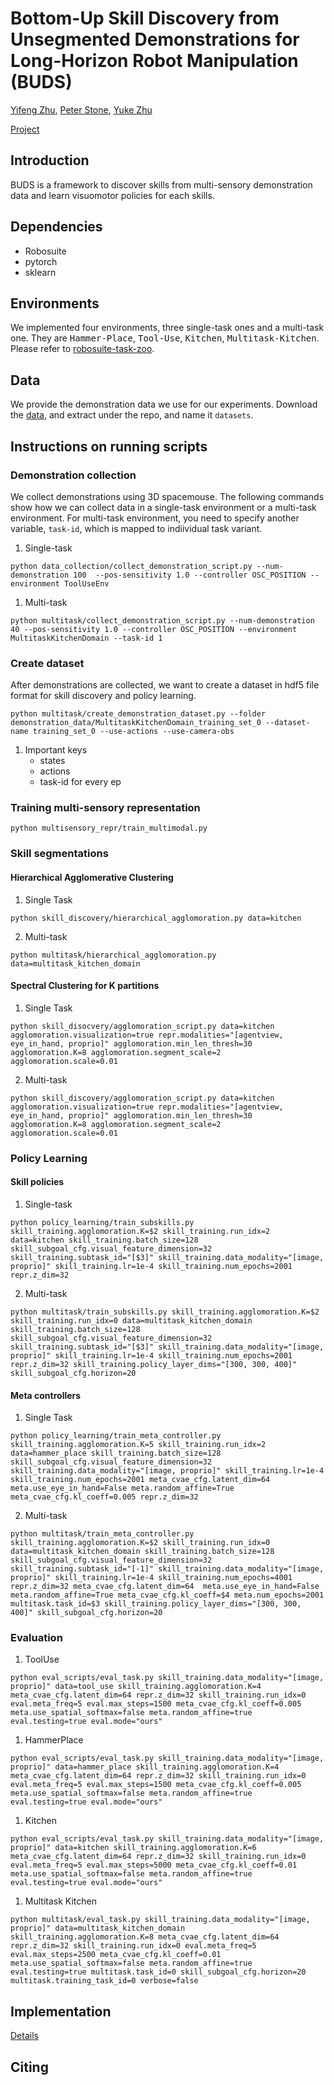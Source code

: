 # Bottom-Up Skill Discovery from Unsegmented Demonstrations for Long-Horizon Robot Manipulation (BUDS)
[Yifeng Zhu](https://www.cs.utexas.edu/~yifengz), [Peter Stone](https://www.cs.utexas.edu/~pstone), [Yuke Zhu](https://www.cs.utexas.edu/~yukez/)


[Project](https://ut-austin-rpl.github.io/rpl-BUDS/)  <!-- | [arxiv](http://arxiv.org/abs/2109.13841)  -->


## Introduction
BUDS is a framework to discover skills from multi-sensory
demonstration data and learn visuomotor policies for each skills. 


## Dependencies
- Robosuite
- pytorch
- sklearn



## Environments
We implemented four environments, three single-task ones and a
multi-task one. They are <tt>Hammer-Place</tt>, <tt>Tool-Use</tt>,
<tt>Kitchen</tt>, <tt>Multitask-Kitchen</tt>. Please refer to
[robosuite-task-zoo](https://github.com/ARISE-Initiative/robosuite-task-zoo). 


## Data
We provide the demonstration data we use for our experiments. Download
the [data](https://utexas.box.com/shared/static/om0pegpm0hdi12clydau36d3vy0yz516.zip),
and extract under the repo, and name it `datasets`.


## Instructions on running scripts


### Demonstration collection

We collect demonstrations using 3D spacemouse. The following commands
show how we can collect data in a single-task environment or a
multi-task environment. For multi-task environment, you need to
specify another variable, `task-id`, which is mapped to indiividual
task variant.

1. Single-task


``` shell
python data_collection/collect_demonstration_script.py --num-demonstration 100  --pos-sensitivity 1.0 --controller OSC_POSITION --environment ToolUseEnv
```


1. Multi-task

``` shell
python multitask/collect_demonstration_script.py --num-demonstration 40 --pos-sensitivity 1.0 --controller OSC_POSITION --environment MultitaskKitchenDomain --task-id 1
```


### Create dataset

After demonstrations are collected, we want to create a dataset in
hdf5 file format for skill discovery and policy learning.


``` shell
python multitask/create_demonstration_dataset.py --folder demonstration_data/MultitaskKitchenDomain_training_set_0 --dataset-name training_set_0 --use-actions --use-camera-obs 
```

1. Important keys
   - states
   - actions
   - task-id for every ep


### Training multi-sensory representation

```
python multisensory_repr/train_multimodal.py
```

### Skill segmentations
#### Hierarchical Agglomerative Clustering
1. Single Task
``` shell
python skill_discovery/hierarchical_agglomoration.py data=kitchen
```

2. Multi-task

``` shell
python multitask/hierarchical_agglomoration.py data=multitask_kitchen_domain
```

#### Spectral Clustering for K partitions
1. Single Task

``` shell
python skill_disocvery/agglomoration_script.py data=kitchen agglomoration.visualization=true repr.modalities="[agentview, eye_in_hand, proprio]" agglomoration.min_len_thresh=30 agglomoration.K=8 agglomoration.segment_scale=2 agglomoration.scale=0.01
```

2. Multi-task

``` shell
python skill_discovery/agglomoration_script.py data=kitchen agglomoration.visualization=true repr.modalities="[agentview, eye_in_hand, proprio]" agglomoration.min_len_thresh=30 agglomoration.K=8 agglomoration.segment_scale=2 agglomoration.scale=0.01
```

### Policy Learning



#### Skill policies
1. Single-task 

``` shell
python policy_learning/train_subskills.py skill_training.agglomoration.K=$2 skill_training.run_idx=2 data=kitchen skill_training.batch_size=128 skill_subgoal_cfg.visual_feature_dimension=32 skill_training.subtask_id="[$3]" skill_training.data_modality="[image, proprio]" skill_training.lr=1e-4 skill_training.num_epochs=2001 repr.z_dim=32
```

2. Multi-task

``` shell
python multitask/train_subskills.py skill_training.agglomoration.K=$2 skill_training.run_idx=0 data=multitask_kitchen_domain skill_training.batch_size=128 skill_subgoal_cfg.visual_feature_dimension=32 skill_training.subtask_id="[$3]" skill_training.data_modality="[image, proprio]" skill_training.lr=1e-4 skill_training.num_epochs=2001 repr.z_dim=32 skill_training.policy_layer_dims="[300, 300, 400]" skill_subgoal_cfg.horizon=20
```


#### Meta controllers

1. Single Task
``` shell
python policy_learning/train_meta_controller.py skill_training.agglomoration.K=5 skill_training.run_idx=2 data=hammer_place skill_training.batch_size=128 skill_subgoal_cfg.visual_feature_dimension=32 skill_training.data_modality="[image, proprio]" skill_training.lr=1e-4 skill_training.num_epochs=2001 meta_cvae_cfg.latent_dim=64  meta.use_eye_in_hand=False meta.random_affine=True meta_cvae_cfg.kl_coeff=0.005 repr.z_dim=32
```

2. Multi-task
``` shell
python multitask/train_meta_controller.py skill_training.agglomoration.K=$2 skill_training.run_idx=0 data=multitask_kitchen_domain skill_training.batch_size=128 skill_subgoal_cfg.visual_feature_dimension=32 skill_training.subtask_id="[-1]" skill_training.data_modality="[image, proprio]" skill_training.lr=1e-4 skill_training.num_epochs=4001 repr.z_dim=32 meta_cvae_cfg.latent_dim=64  meta.use_eye_in_hand=False meta.random_affine=True meta_cvae_cfg.kl_coeff=$4 meta.num_epochs=2001 multitask.task_id=$3 skill_training.policy_layer_dims="[300, 300, 400]" skill_subgoal_cfg.horizon=20
```

### Evaluation
1. ToolUse

``` shell
python eval_scripts/eval_task.py skill_training.data_modality="[image, proprio]" data=tool_use skill_training.agglomoration.K=4 meta_cvae_cfg.latent_dim=64 repr.z_dim=32 skill_training.run_idx=0 eval.meta_freq=5 eval.max_steps=1500 meta_cvae_cfg.kl_coeff=0.005  meta.use_spatial_softmax=false meta.random_affine=true eval.testing=true eval.mode="ours"
```

1. HammerPlace

``` shell
python eval_scripts/eval_task.py skill_training.data_modality="[image, proprio]" data=hammer_place skill_training.agglomoration.K=4 meta_cvae_cfg.latent_dim=64 repr.z_dim=32 skill_training.run_idx=0 eval.meta_freq=5 eval.max_steps=1500 meta_cvae_cfg.kl_coeff=0.005  meta.use_spatial_softmax=false meta.random_affine=true eval.testing=true eval.mode="ours"
```

1. Kitchen

``` shell
python eval_scripts/eval_task.py skill_training.data_modality="[image, proprio]" data=kitchen skill_training.agglomoration.K=6 meta_cvae_cfg.latent_dim=64 repr.z_dim=32 skill_training.run_idx=0 eval.meta_freq=5 eval.max_steps=5000 meta_cvae_cfg.kl_coeff=0.01  meta.use_spatial_softmax=false meta.random_affine=true eval.testing=true eval.mode="ours"
```


1. Multitask Kitchen

``` shell
python multitask/eval_task.py skill_training.data_modality="[image, proprio]" data=multitask_kitchen_domain skill_training.agglomoration.K=8 meta_cvae_cfg.latent_dim=64 repr.z_dim=32 skill_training.run_idx=0 eval.meta_freq=5 eval.max_steps=2500 meta_cvae_cfg.kl_coeff=0.01  meta.use_spatial_softmax=false meta.random_affine=true eval.testing=true multitask.task_id=0 skill_subgoal_cfg.horizon=20 multitask.training_task_id=0 verbose=false
```

## Implementation
[Details](./implementation_details.ipynb)


## Citing


```

```
